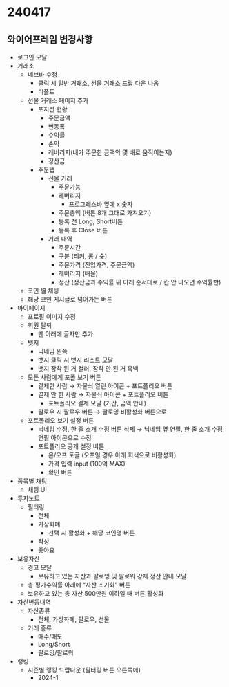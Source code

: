 # 240417

## 와이어프레임 변경사항

- 로그인 모달
- 거래소
    - 네브바 수정
        - 클릭 시 일반 거래소, 선물 거래소 드랍 다운 나옴
        - 디폴트
    - 선물 거래소 페이지 추가
        - 포지션 현황
            - 주문금액
            - 변동폭
            - 수익률
            - 손익
            - 레버리지(내가 주문한 금액의 몇 배로 움직이는지)
            - 정산금
        - 주문탭
            - 선물 거래
                - 주문가능
                - 레버리지
                    - 프로그레스바 옆에 x 숫자
                - 주문총액 (버튼 8개 그대로 가져오기)
                - 등록 전 Long, Short버튼
                - 등록 후 Close 버튼
            - 거래 내역
                - 주문시간
                - 구분 (티커, 롱 / 숏)
                - 주문가격 (진입가격, 주문금액)
                - 레버리지 (배율)
                - 정산 (정산금과 수익률 위 아래 순서대로 / 칸 안 나오면 수익률만)
    - 코인 별 채팅
    - 해당 코인 게시글로 넘어가는 버튼
- 마이페이지
    - 프로필 이미지 수정
    - 회원 탈퇴
        - 맨 아래에 글자만 추가
    - 뱃지
        - 닉네임 왼쪽
        - 뱃지 클릭 시 뱃지 리스트 모달
        - 뱃지 장착 된 거 컬러, 장착 안 된 거 흑백
    - 모든 사람에게 포폴 보기 버튼
        - 결제한 사람 → 자물쇠 열린 아이콘 + 포트폴리오 버튼
        - 결제 안 한 사람 → 자물쇠 아이콘 + 포트폴리오 버튼
            - 포트폴리오 결제 모달 (기간, 금액 안내)
        - 팔로우 시 팔로우 버튼 → 팔로잉 비활성화 버튼으로
    - 포트폴리오 보기 설정 버튼
        - 닉네임 수정, 한 줄 소개 수정 버튼 삭제 → 닉네임 옆 연필, 한 줄 소개 수정 연필 아이콘으로 수정
        - 포트폴리오 공개 설정 버튼
            - 온/오프 토글 (오프일 경우 아래 회색으로 비활성화)
            - 가격 입력 input (100억 MAX)
            - 확인 버튼
- 종목별 채팅
    - 채팅 UI
- 투자노트
    - 필터링
        - 전체
        - 가상화폐
            - 선택 시 활성화 + 해당 코인명 버튼
        - 작성
        - 좋아요
- 보유자산
    - 경고 모달
        - 보유하고 있는 자산과 팔로잉 및 팔로워 강제 정산 안내 모달
    - 총 평가수익률 아래에 “자산 초기화” 버튼
    - 보유하고 있는 총 자산 500만원 이하일 때 버튼 활성화
- 자산변동내역
    - 자산종류
        - 전체, 가상화폐, 팔로우, 선물
    - 거래 종류
        - 매수/매도
        - Long/Short
        - 팔로잉/팔로워
- 랭킹
    - 시즌별 랭킹 드랍다운 (필터링 버튼 오른쪽에)
        - 2024-1
